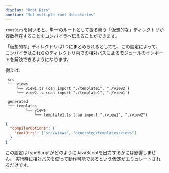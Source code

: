 ```yaml
---
display: "Root Dirs"
oneline: "Set multiple root directories"
---
```


`rootDirs`を用いると、単一のルートとして振る舞う「仮想的な」ディレクトリが複数存在することをコンパイラへ伝えることができます。

「仮想的な」ディレクトリは1つにまとめられるとしても、この設定によって、コンパイラはこれらのディレクトリ内での相対パスによるモジュールのインポートを解決できるようになります。


例えば:

```
 src
 └── views
     └── view1.ts (can import "./template1", "./view2`)
     └── view2.ts (can import "./template1", "./view1`)

 generated
 └── templates
         └── views
             └── template1.ts (can import "./view1", "./view2")
```

```json
{
  "compilerOptions": {
    "rootDirs": ["src/views", "generated/templates/views"]
  }
}
```

この設定はTypeScriptがどのようにJavaScriptを出力するかには影響しません。
実行時に相対パスを使って動作可能であるという仮定がエミュレートされるだけです。
